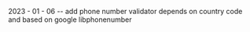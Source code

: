 


2023 - 01 - 06
-- add phone number validator depends on country code and based on google libphonenumber